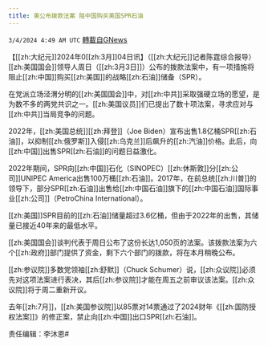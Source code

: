 ```yaml
---
title: 美公布拨款法案 阻中国购买美国SPR石油
---
```

`3/4/2024 4:49 AM UTC` [轉載自GNews](https://gnews.org/articles/2362424)

【[[zh:大纪元]]2024年0[[zh:3月]]04日讯】（[[zh:大纪元]]记者陈霆综合报导）[[zh:美国国会]]领导人周日（[[zh:3月3日]]）公布的拨款法案中，有一项措施将阻止[[zh:中国]]购买[[zh:美国]]的战略[[zh:石油]]储备（SPR）。

在党派立场泾渭分明的[[zh:美国国会]]中，对[[zh:中共]]采取强硬立场的愿望，是为数不多的两党共识之一。[[zh:美国议员]]们已提出了数十项法案，寻求应对与[[zh:中共]]当局竞争的问题。

2022年，[[zh:美国总统]][[zh:拜登]]（Joe Biden）宣布出售1.8亿桶SPR[[zh:石油]]，以抑制[[zh:俄罗斯]]入侵[[zh:乌克兰]]后飙升的[[zh:汽油]]价格。此后，向[[zh:中国]]出售SPR[[zh:石油]]的问题日益激化。

2022年期间，SPR向[[zh:中国]]石化（SINOPEC）[[zh:休斯敦]]分[[zh:公司]]UNIPEC America出售100万桶[[zh:石油]]。2017年，在前总统[[zh:川普]]的领导下，部分SPR[[zh:石油]]出售给[[zh:中国石油]]旗下的[[zh:中国石油]]国际事业[[zh:公司]]（PetroChina International）。

[[zh:美国]]SPR目前的[[zh:石油]]储量超过3.6亿桶，但由于2022年的出售，其储量已接近40年来的最低水平。

[[zh:美国国会]]谈判代表于周日公布了这份长达1,050页的法案。该拨款法案为六个[[zh:政府]]部门提供了资金，剩下六个部门的拨款，将在本月稍晚公布。

[[zh:参议院]]多数党领袖[[zh:舒默]]（Chuck Schumer）说，[[zh:众议院]]必须先对这项法案进行表决，其后[[zh:参议院]]才能在周五之前审议该法案。[[zh:众议院]]将于周二重新开议。

去年[[zh:7月]]，[[zh:美国参议院]]以85票对14票通过了2024财年《[[zh:国防授权法案]]》的修正案，禁止向[[zh:中国]]出口SPR[[zh:石油]]。

责任编辑：李沐恩#
